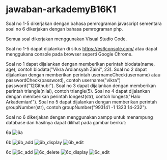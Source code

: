 # jawaban-arkademyB16K1

Soal no 1-5 dikerjakan dengan bahasa pemrograman javascript sementara soal no 6 dikerjakan dengan bahasa pemrograman php.

Semua soal dikerjakan menggunakan Visual Studio Code.

Soal no 1-5 dapat dijalankan di situs https://es6console.com/ atau dapat menggukana console pada browser seperti Google Chrome.

Soal no 1 dapat dijalankan dengan memberikan perintah biodata(name, age), contoh biodata("Vikra Ardiansyah Zaini", 23).
Soal no 2 dapat dijalankan dengan memberikan perintah usernameCheck(username) atau passwordCheck(password), contoh username("vikra") password("12Github!").
Soal no 3 dapat dijalankan dengan memberikan perintah triangle(nilai), contoh triangle(5).
Soal no 4 dapat dijalankan dengan memberikan perintah longest(str), contoh longest("Halo Arkademian!").
Soal no 5 dapat dijalankan dengan memberikan perintah groupNumber(str), contoh groupNumber("993141 -1 1323 14-232").

Soal no 6 dikerjakan dengan menggunakan xampp untuk menampung database dan hasilnya dapat dilihat pada gambar berikut:

6a
![6a](https://user-images.githubusercontent.com/54152556/77229096-53ac9900-6bbe-11ea-8632-158a00ac9566.png)


6b
![6b_add](https://user-images.githubusercontent.com/54152556/77229098-55765c80-6bbe-11ea-933a-c10ae4708019.png)
![6b_display](https://user-images.githubusercontent.com/54152556/77229099-560ef300-6bbe-11ea-9743-ccf969da9d7d.png)
![6b_edit](https://user-images.githubusercontent.com/54152556/77229100-56a78980-6bbe-11ea-96f5-56d65004e2c5.png)


6c
![6c_add](https://user-images.githubusercontent.com/54152556/77229101-57402000-6bbe-11ea-8f15-ef8fe0303ccb.png)
![6c_delete](https://user-images.githubusercontent.com/54152556/77229102-57d8b680-6bbe-11ea-82a7-d562e7740ad8.png)
![6c_display](https://user-images.githubusercontent.com/54152556/77229103-57d8b680-6bbe-11ea-9df3-48130e33349b.png)
![6c_edit](https://user-images.githubusercontent.com/54152556/77229105-58714d00-6bbe-11ea-9130-d4da1b44d939.png)
